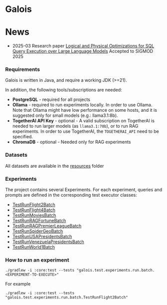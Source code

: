 # Galois

# News
- 2025-03 Research paper [Logical and Physical Optimizations for SQL Query Execution
over Large Language Models](https://github.com/dbunibas/galois/blob/develop/Galois_SIGMOD25_CR.pdf) Accepted to SIGMOD 2025 


### Requirements
Galois is written in Java, and require a working JDK (>=21).

In addition, the following tools/subscriptions are needed:
- **PostgreSQL** - required for all projects
- **Ollama** - required to run experiments locally. In order to use Ollama. Note that Ollama might have low performance on some hosts, and it is suggested only for small models (e.g.: llama3.1:8b).
- **TogetherAI API Key** - optional - A valid subscription on TogetherAI is needed to run larger models (as `llama3.1:70b`), or to run RAG experiments. In order to use TogetherAI, the `TOGETHERAI_API` need to be specified.
- **ChromaDB** - optional - Needed only for RAG experiments

### Datasets
All datasets are available in the [resources](core/src/test/resources) folder

### Experiments
The project contains several Experiments. For each experiment, queries and prompts are defined in the corresponding test executor classes:
- [TestRunFlight2Batch](core/src/test/java/galois/test/experiments/run/batch/TestRunFlight2Batch.java)
- [TestRunFlight4Batch](core/src/test/java/galois/test/experiments/run/batch/TestRunFlight4Batch.java)
- [TestRunMoviesBatch](core/src/test/java/galois/test/experiments/run/batch/TestRunMoviesBatch.java)
- [TestRunRAGFortuneBatch](core/src/test/java/galois/test/experiments/run/batch/TestRunRAGFortuneBatch.java)
- [TestRunRAGPremierLeagueBatch](core/src/test/java/galois/test/experiments/run/batch/TestRunRAGPremierLeagueBatch.java)
- [TestRunSpiderGeoBatch](core/src/test/java/galois/test/experiments/run/batch/TestRunSpiderGeoBatch.java)
- [TestRunUSAPresidentsBatch](core/src/test/java/galois/test/experiments/run/batch/TestRunUSAPresidentsBatch.java)
- [TestRunVenezuelaPresidentsBatch](core/src/test/java/galois/test/experiments/run/batch/TestRunVenezuelaPresidentsBatch.java)
- [TestRunWorld1Batch](core/src/test/java/galois/test/experiments/run/batch/TestRunWorld1Batch.java)

### How to run an experiment

`./gradlew -i :core:test --tests "galois.test.experiments.run.batch.<EXPERIMENT-TO-EXECUTE>"`

For example

`./gradlew -i :core:test --tests "galois.test.experiments.run.batch.TestRunFlight2Batch"`
